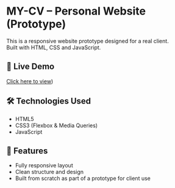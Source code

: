 # MY-CV – Personal Website (Prototype)

This is a responsive website prototype designed for a real client.  
Built with HTML, CSS and JavaScript.

## 🔗 Live Demo
[Click here to view](https://pnam11.github.io/MY-CV/index.html))

## 🛠 Technologies Used
- HTML5
- CSS3 (Flexbox & Media Queries)
- JavaScript

## 📌 Features
- Fully responsive layout
- Clean structure and design
- Built from scratch as part of a prototype for client use

